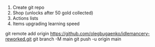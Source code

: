1. Create git repo
2. Shop (unlocks after 50 gold collected)
3. Actions lists
4. Items upgrading learning speed

git remote add origin https://github.com/olegbugaenko/idlemancery-reworked.git
git branch -M main
git push -u origin main